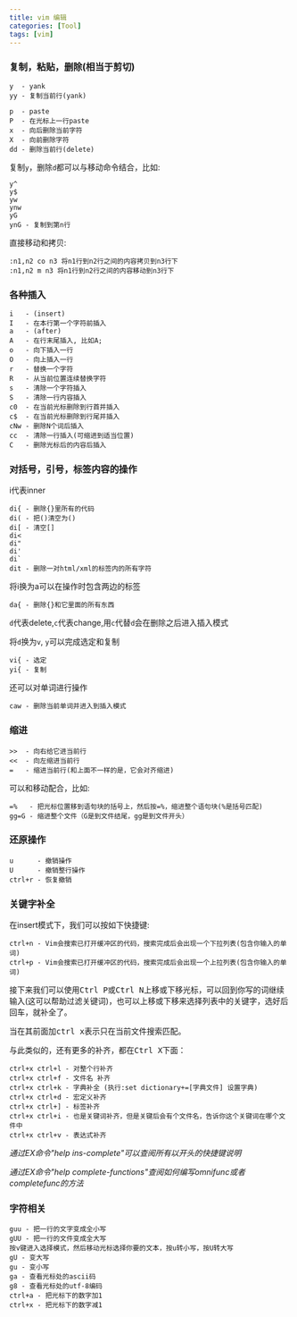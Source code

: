 ```yaml
---
title: vim 编辑
categories: [Tool]
tags: [vim]
---
```


### 复制，粘贴，删除(相当于剪切)

    y  - yank
    yy - 复制当前行(yank)

    p  - paste
    P  - 在光标上一行paste
    x  - 向后删除当前字符
    X  - 向前删除字符
    dd - 删除当前行(delete)

复制`y`，删除`d`都可以与移动命令结合，比如:

    y^
    y$
    yw
    ynw
    yG
    ynG - 复制到第n行

直接移动和拷贝:

    :n1,n2 co n3 将n1行到n2行之间的内容拷贝到n3行下
    :n1,n2 m n3 将n1行到n2行之间的内容移动到n3行下

### 各种插入

    i   - (insert)
    I   - 在本行第一个字符前插入
    a   - (after)
    A   - 在行末尾插入, 比如A;
    o   - 向下插入一行
    O   - 向上插入一行
    r   - 替换一个字符
    R   - 从当前位置连续替换字符
    s   - 清除一个字符插入
    S   - 清除一行内容插入
    c0  - 在当前光标删除到行首并插入
    c$  - 在当前光标删除到行尾并插入
    cNw - 删除N个词后插入
    cc  - 清除一行插入(可缩进到适当位置)
    C   - 删除光标后的内容后插入

### 对括号，引号，标签内容的操作

i代表inner

    di{ - 删除{}里所有的代码
    di( - 把()清空为()
    di[ - 清空[]
    di<
    di"
    di'
    di`
    dit - 删除一对html/xml的标签内的所有字符

将i换为a可以在操作时包含两边的标签

    da{ - 删除{}和它里面的所有东西

`d`代表delete,`c`代表change,用`c`代替`d`会在删除之后进入插入模式

将`d`换为`v`, `y`可以完成选定和复制

    vi{ - 选定
    yi{ - 复制

还可以对单词进行操作

    caw - 删除当前单词并进入到插入模式

### 缩进

    >>  - 向右给它进当前行
    <<  - 向左缩进当前行
    =   - 缩进当前行(和上面不一样的是，它会对齐缩进)

可以和移动配合，比如:

    =%   - 把光标位置移到语句块的括号上，然后按=%，缩进整个语句块(%是括号匹配)
    gg=G - 缩进整个文件（G是到文件结尾，gg是到文件开头）

### 还原操作

    u      - 撤销操作
    U      - 撤销整行操作
    ctrl+r - 恢复撤销

### 关键字补全

在insert模式下，我们可以按如下快捷键:

    ctrl+n - Vim会搜索已打开缓冲区的代码，搜索完成后会出现一个下拉列表(包含你输入的单词)
    ctrl+p - Vim会搜索已打开缓冲区的代码，搜索完成后会出现一个上拉列表(包含你输入的单词)

接下来我们可以使用<kbd>Ctrl P</kbd>或<kbd>Ctrl N</kbd>上移或下移光标，可以回到你写的词继续输入(这可以帮助过滤关键词)，也可以上移或下移来选择列表中的关键字，选好后回车，就补全了。

当在其前面加<kbd>ctrl x</kbd>表示只在当前文件搜索匹配。

与此类似的，还有更多的补齐，都在<kbd>Ctrl X</kbd>下面：

    ctrl+x ctrl+l - 对整个行补齐
    ctrl+x ctrl+f - 文件名 补齐
    ctrl+x ctrl+k - 字典补全 (执行:set dictionary+=[字典文件] 设置字典)
    ctrl+x ctrl+d - 宏定义补齐
    ctrl+x ctrl+] - 标签补齐
    ctrl+x ctrl+i - 也是关键词补齐，但是关键后会有个文件名，告诉你这个关键词在哪个文件中
    ctrl+x ctrl+v - 表达式补齐

*通过EX命令"help ins-complete"可以查阅所有以<C-x>开头的快捷键说明*

*通过EX命令"help complete-functions"查阅如何编写omnifunc或者completefunc的方法*

### 字符相关

    guu - 把一行的文字变成全小写
    gUU - 把一行的文件变成全大写
    按v键进入选择模式，然后移动光标选择你要的文本，按u转小写，按U转大写
    gU - 变大写
    gu - 变小写
    ga - 查看光标处的ascii码
    g8 - 查看光标处的utf-8编码
    ctrl+a - 把光标下的数字加1
    ctrl+x - 把光标下的数字减1
